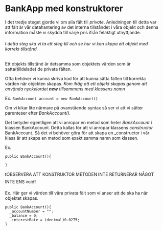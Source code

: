 # BankApp med konstruktorer

I det tredje steget gjorde vi om alla fält till _private_.
Anledningen till detta var att fält är vår datahantering av det interna tillståndet i våra objekt och denna information måste vi skydda till varje pris ifrån felaktigt utnyttjande.

###### I detta steg ska vi ta ett steg till och se hur vi kan skapa ett objekt med korrekt tillstånd.

Ett objekts tillstånd är detsamma som objektets värden som är satta(tilldelade) de privata fälten.

Ofta behöver vi kunna skriva kod för att kunna sätta fälten till korrekta värden när objekten skapas.
_Kom ihåg att ett objekt skapas genom att använda nyckelordet **new** tillsammans med klassens namn_

Ex. `BankAccount account = new BankAccount()`

Om vi kikar lite närmare på ovanstående syntax så ser vi att vi sätter parenteser efter _BankAccount()_.

Det betyder egentligen att vi anropar en metod som heter _BankAccount_ i klassen BankAccount. Detta kallas för att vi anropar klassens _constructor_ BankAccount.
Så det vi behöver göra för att skapa en \_constructor i vår klass är att skapa en metod som exakt samma namn som klassen.

Ex.

```
public BankAccount(){

}
```

❗️OBSERVERA ATT KONSTRUKTOR METODEN INTE RETURNERAR NÅGOT INTE ENS void❗️

Ex. Här ger vi värden till våra privata fält som vi anser att de ska ha när objektet skapas.

```
public BankAccount(){
  _accountNumber = "";
  _balance = 0;
  _interestRate = (decimal)0.0275;
}
```
